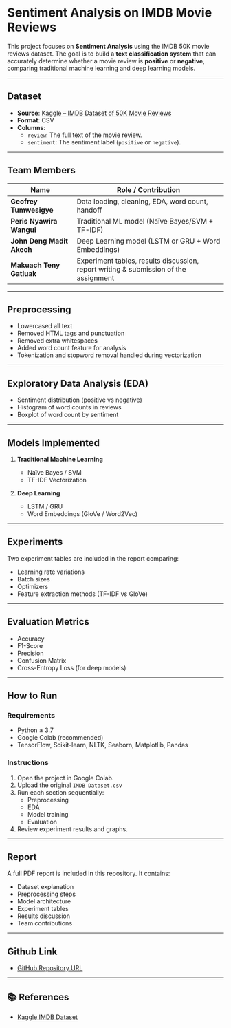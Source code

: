 # Sentiment Analysis on IMDB Movie Reviews

This project focuses on **Sentiment Analysis** using the IMDB 50K movie reviews dataset. The goal is to build a **text classification system** that can accurately determine whether a movie review is **positive** or **negative**, comparing traditional machine learning and deep learning models.

---

## Dataset

- **Source**: [Kaggle – IMDB Dataset of 50K Movie Reviews](https://www.kaggle.com/datasets/lakshmi25npathi/imdb-dataset-of-50k-movie-reviews)
- **Format**: CSV
- **Columns**:
  - `review`: The full text of the movie review.
  - `sentiment`: The sentiment label (`positive` or `negative`).

---

## Team Members

| Name                     | Role / Contribution                                  |
|--------------------------|------------------------------------------------------|
| **Geofrey Tumwesigye**   | Data loading, cleaning, EDA, word count, handoff     |
| **Peris Nyawira Wangui**| Traditional ML model (Naïve Bayes/SVM + TF-IDF)      |
| **John Deng Madit Akech** | Deep Learning model (LSTM or GRU + Word Embeddings)  |
| **Makuach Teny Gatluak** | Experiment tables, results discussion, report writing & submission of the assignment|

---

## Preprocessing

- Lowercased all text
- Removed HTML tags and punctuation
- Removed extra whitespaces
- Added word count feature for analysis
- Tokenization and stopword removal handled during vectorization

---

## Exploratory Data Analysis (EDA)

- Sentiment distribution (positive vs negative)
- Histogram of word counts in reviews
- Boxplot of word count by sentiment

---

## Models Implemented

1. **Traditional Machine Learning**
   - Naïve Bayes / SVM
   - TF-IDF Vectorization

2. **Deep Learning**
   - LSTM / GRU
   - Word Embeddings (GloVe / Word2Vec)

---

## Experiments

Two experiment tables are included in the report comparing:
- Learning rate variations
- Batch sizes
- Optimizers
- Feature extraction methods (TF-IDF vs GloVe)

---

## Evaluation Metrics

- Accuracy
- F1-Score
- Precision
- Confusion Matrix
- Cross-Entropy Loss (for deep models)

---

## How to Run

### Requirements
- Python ≥ 3.7
- Google Colab (recommended)
- TensorFlow, Scikit-learn, NLTK, Seaborn, Matplotlib, Pandas

### Instructions

1. Open the project in Google Colab.
2. Upload the original `IMDB Dataset.csv` 
3. Run each section sequentially:
   - Preprocessing
   - EDA
   - Model training
   - Evaluation
4. Review experiment results and graphs.

---

## Report

A full PDF report is included in this repository. It contains:
- Dataset explanation
- Preprocessing steps
- Model architecture
- Experiment tables
- Results discussion
- Team contributions

---

## Github Link

- [GitHub Repository URL](https://github.com/g-tumwesigye/sentiment_analysis)

---

## 📚 References

- [Kaggle IMDB Dataset](https://www.kaggle.com/datasets/lakshmi25npathi/imdb-dataset-of-50k-movie-reviews)


